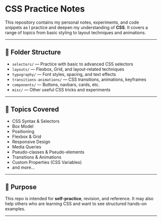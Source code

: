 # CSS Practice Notes

This repository contains my personal notes, experiments, and code snippets as I practice and deepen my understanding of **CSS**. It covers a range of topics from basic styling to layout techniques and animations.

---

## 📁 Folder Structure

- `selectors/` — Practice with basic to advanced CSS selectors  
- `layouts/` — Flexbox, Grid, and layout-related techniques  
- `typography/` — Font styles, spacing, and text effects  
- `transitions-animations/` — CSS transitions, animations, keyframes  
- `components/` — Buttons, navbars, cards, etc.  
- `misc/` — Other useful CSS tricks and experiments  

---

## 🧠 Topics Covered

- CSS Syntax & Selectors  
- Box Model  
- Positioning  
- Flexbox & Grid  
- Responsive Design  
- Media Queries  
- Pseudo-classes & Pseudo-elements  
- Transitions & Animations  
- Custom Properties (CSS Variables)  
- and more...

---

## 📌 Purpose

This repo is intended for **self-practice**, revision, and reference. It may also help others who are learning CSS and want to see structured hands-on examples.

---

